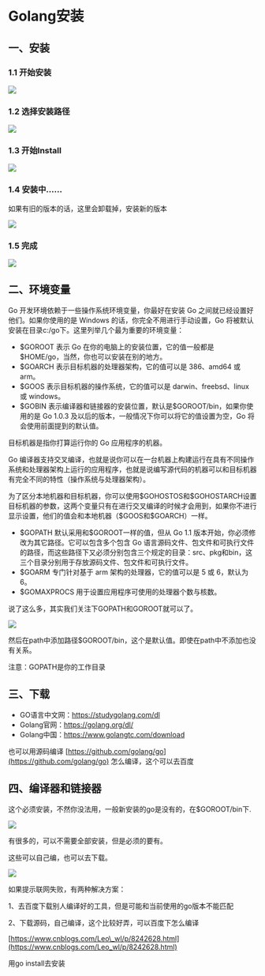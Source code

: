 # Golang安装

## 一、安装

### 1.1 开始安装

![](images/zh-cn_image_0259498207.png)

### 1.2 选择安装路径

![](images/zh-cn_image_0259498208.png)

### 1.3 开始Install

![](images/zh-cn_image_0259498209.png)

### 1.4 安装中……

如果有旧的版本的话，这里会卸载掉，安装新的版本

![](images/zh-cn_image_0259498210.png)

### 1.5 完成

![](images/zh-cn_image_0259498211.png)

## 二、环境变量

Go 开发环境依赖于一些操作系统环境变量，你最好在安装 Go 之间就已经设置好他们。如果你使用的是 Windows 的话，你完全不用进行手动设置，Go 将被默认安装在目录c:/go下。这里列举几个最为重要的环境变量：

- \$GOROOT 表示 Go 在你的电脑上的安装位置，它的值一般都是$HOME/go，当然，你也可以安装在别的地方。
- \$GOARCH 表示目标机器的处理器架构，它的值可以是 386、amd64 或 arm。
- \$GOOS 表示目标机器的操作系统，它的值可以是 darwin、freebsd、linux 或 windows。
- \$GOBIN 表示编译器和链接器的安装位置，默认是$GOROOT/bin，如果你使用的是 Go 1.0.3 及以后的版本，一般情况下你可以将它的值设置为空，Go 将会使用前面提到的默认值。

目标机器是指你打算运行你的 Go 应用程序的机器。

Go 编译器支持交叉编译，也就是说你可以在一台机器上构建运行在具有不同操作系统和处理器架构上运行的应用程序，也就是说编写源代码的机器可以和目标机器有完全不同的特性（操作系统与处理器架构）。

为了区分本地机器和目标机器，你可以使用\$GOHOSTOS和\$GOHOSTARCH设置目标机器的参数，这两个变量只有在进行交叉编译的时候才会用到，如果你不进行显示设置，他们的值会和本地机器（\$GOOS和\$GOARCH）一样。

- \$GOPATH 默认采用和$GOROOT一样的值，但从 Go 1.1 版本开始，你必须修改为其它路径。它可以包含多个包含 Go 语言源码文件、包文件和可执行文件的路径，而这些路径下又必须分别包含三个规定的目录：src、pkg和bin，这三个目录分别用于存放源码文件、包文件和可执行文件。
- \$GOARM 专门针对基于 arm 架构的处理器，它的值可以是 5 或 6，默认为 6。
- \$GOMAXPROCS 用于设置应用程序可使用的处理器个数与核数。

说了这么多，其实我们关注下GOPATH和GOROOT就可以了。

![](images/zh-cn_image_0259498206.png)

然后在path中添加路径\$GOROOT/bin，这个是默认值。即使在path中不添加也没有关系。

注意：GOPATH是你的工作目录

## 三、下载

- GO语言中文网：https://studygolang.com/dl
- Golang官网：https://golang.org/dl/
- Golang中国：https://www.golangtc.com/download

也可以用源码编译  [https://github.com/golang/go](https://github.com/golang/go)   怎么编译，这个可以去百度

## 四、编译器和链接器

这个必须安装，不然你没法用，一般新安装的go是没有的，在$GOROOT/bin下.

![](images/zh-cn_image_0259498217.png)

有很多的，可以不需要全部安装，但是必须的要有。

这些可以自己编，也可以去下载。

![](images/zh-cn_image_0259498485.png)

如果提示联网失败，有两种解决方案：

1、去百度下载别人编译好的工具，但是可能和当前使用的go版本不能匹配

2、下载源码，自己编译，这个比较好弄，可以百度下怎么编译

[https://www.cnblogs.com/Leo\_wl/p/8242628.html](https://www.cnblogs.com/Leo_wl/p/8242628.html)

用go install去安装
